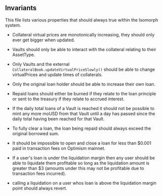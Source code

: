 ## Invariants

This file lists various properties that should always true within the Isomorph system.

- Collateral virtual prices are monotonically increasing, they should only ever get bigger when updated.

- Vaults should only be able to interact with the collateral relating to their AssetType.

- Only Vaults and the external `CollateralBook.updateVirtualPriceSlowly()` should be able to change virtualPrices and update times of collaterals.

- Only the original loan holder should be able to increase their own loan.

- Repaid loans should either be burned if they relate to the loan principle or sent to the treasury if they relate to accrued interest.

- If the daily total loans of a Vault is reached it should not be possible to mint any more moUSD from that Vault until a day has passed since the daily total having been reached for that Vault.

- To fully clear a loan, the loan being repaid should always exceed the original borrowed sum.

- It should be impossible to open and close a loan for less than $0.001 paid in transaction fees on Optimism mainnet.

- If a user's loan is under the liquidation margin then any user should be able to liquidate them profitable so long as the liquidation amount is greater than $3 (amounts under this may not be profitable due to transaction fees incurred).

 - calling a liquidation on a user whos loan is above the liquidation margin point should always revert.
